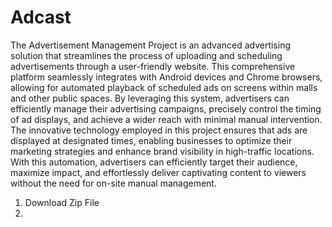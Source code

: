 # Adcast
The Advertisement Management Project is an advanced advertising solution that streamlines the process of uploading and scheduling advertisements through a user-friendly website. This comprehensive platform seamlessly integrates with Android devices and Chrome browsers, allowing for automated playback of scheduled ads on screens within malls and other public spaces. By leveraging this system, advertisers can efficiently manage their advertising campaigns, precisely control the timing of ad displays, and achieve a wider reach with minimal manual intervention. The innovative technology employed in this project ensures that ads are displayed at designated times, enabling businesses to optimize their marketing strategies and enhance brand visibility in high-traffic locations. With this automation, advertisers can efficiently target their audience, maximize impact, and effortlessly deliver captivating content to viewers without the need for on-site manual management.
1. Download Zip File
2. 
